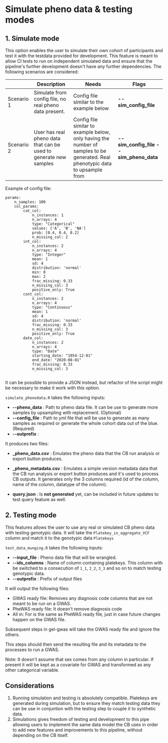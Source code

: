 # Simulate pheno data & testing modes

## 1. **Simulate mode**

This option enables the user to simulate their own cohort of participants and test it with the testdata provided for development. This feature is meant to allow CI tests to run on independent simulated data and ensure that the pipeline's further development doesn't have any further dependencies. The following scenarios are considered:

|| Description | Needs | Flags | 
|--|--|--|--|
| Scenario 1 | Simulate from config file, no real pheno data present. | Config file similar to the example below |  **--sim_config_file** <path to config.yml> |
| Scenario 2 | User has real pheno data that can be used to generate new samples | Config file similar to example below, only having the number of samples to be generated. Real phenotypic data to upsample from | **--sim_config_file** <path to config. yml> **--sim_pheno_data <path to pheno data.csv>**|

Example of config file:
```
params:    
    n_samples: 100
    col_params:
        cat_col:
            n_instances: 1
            n_arrays: 4
            type: "Categorical"
            values: ['A', 'B', 'NA']
            prob: [0.4, 0.4, 0.2]
            n_missing_col: 2
        int_col:
            n_instances: 2
            n_arrays: 4
            type: "Integer"
            mean: 1
            sd: 4
            distribution: 'normal'
            min: 0
            max: 2
            frac_missing: 0.33
            n_missing_col: 3
            positive_only: True
        cont_col:
            n_instances: 2
            n_arrays: 4
            type: "Continuous"
            mean: 1
            sd: 4
            distribution: 'normal'
            frac_missing: 0.33
            n_missing_col: 3
            positive_only: True
        date_col:
            n_instances: 2
            n_arrays: 4
            type: "Date"
            starting_date: "1954-12-01"
            end_date: "2020-08-01"
            frac_missing: 0.33
            n_missing_col: 3
    

```

It can be possible to provide a JSON instead, but refactor of the script might be necessary to make it work with this option.

`simulate_phenodata.R` takes the following inputs:
- **--pheno_data** : Path to pheno data file. It can be use to generate more samples by upsampling with replacement. (Optional)
- **--config_file** : Path to yml file that will be use to generate as many samples as required or generate the whole cohort data out of the blue. (Required)
- **--outprefix** :

It produces two files:
- **<outprefix>_pheno_data.csv** : Emulates the pheno data that the CB run analysis or export button produces.
- **<outprefix>_pheno_metadata.csv** : Emulates a simple version metadata data that the CB run analysis or export button produces and it's used to process CB outputs. It generates only the 3 columns required (id of the column, name of the column, datatype of the column).


- **query.json** : Is **not generated** yet, can be included in future updates to test query feature as well.

## 2. **Testing mode**

This features allows the user to use any real or simulated CB pheno data with testing genotypic data. It will take the `Platekey_in_aggregate_VCF` column and match it to the genotypic data `Platekeys` 

`test_data_munging.R` takes the following inputs:
- **--input_file** : Pheno data file that will be wrangled.
- **--ids_columns** : Name of column containing platekeys. This column with be switched to a consecution of `1_1`, `2_2`, `3_3` and so on to match testing genotypic data.
- **--outprefix** : Prefix of output files

It will output the following files:

- GWAS ready file: Removes any diagnosis code columns that are not meant to be run on a GWAS.
- PheWAS ready file: It doesn't remove diagnosis code
- All in: For is the same as PheWAS ready file, just in case future changes happen on the GWAS file. 

Subsequent steps in gel-gwas will take the GWAS ready file and ignore the others. 

This steps should then send the resulting file and its metadata to the processes to run a GWAS. 

Note: It doesn't assume that sex comes from any column in particular. If present it will be kept as a covariate for GWAS and transformed as any other categorical variable.


## Considerations

1. Running simulation and testing is absolutely compatible. Platekeys are generated during simulation, but to ensure they match testing data they can be use in conjuntion with the testing step to couple it to synthetic data.
2. Simulations gives freedom of testing and development to this pipe allowing users to implement the same data model the CB uses in order to add new features and improvements to this pipeline, without depending on the CB itself. 
